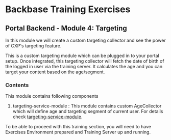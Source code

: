 # Backbase Training Exercises

## Portal Backend - Module 4: Targeting

In this module we will create a custom targeting collector and see the power of CXP's targeting feature.

This is a custom targeting module which can be plugged in to your portal setup. Once integrated, this targeting collector will fetch the date of birth of the logged in user via the training server. It calculates the age and you can target your content based on the age/segment.

### Contents

This module contains following components 

1. targeting-service-module : This module contains custom AgeCollector which will define age and targeting segment of current user. For details check 
[targeting-service-module](https://github.com/Backbase/training-be-module-04/blob/code-migration/targeting-service-module/README.md).

To be able to proceed with this training section, you will need to have Exercises Environment prepared and Training Server up and running.
 
